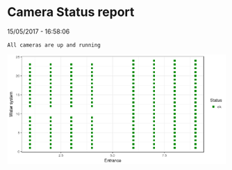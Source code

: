 Camera Status report
================
15/05/2017 - 16:58:06

    All cameras are up and running

![](camreport_files/figure-markdown_github/unnamed-chunk-2-1.png)
